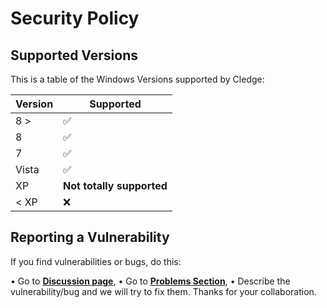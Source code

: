 # Security Policy

## Supported Versions

This is a table of the Windows Versions supported by Cledge:

| Version | Supported          |
| ------- | ------------------ |
|   8 >   | :white_check_mark: |
|    8    | :white_check_mark: |
|    7    | :white_check_mark: |
|  Vista  | :white_check_mark: |
|   XP    | **Not totally supported**                |
| < XP    | :x:                |

## Reporting a Vulnerability

If you find vulnerabilities or bugs, do this:

• Go to **<a href="https://github.com/franzageek/Cledge-Shell/discussions">Discussion page</a>**,
• Go to **<a href="https://github.com/franzageek/Cledge-Shell/discussions/categories/problems">Problems Section</a>**,
• Describe the vulnerability/bug and we will try to fix them.
Thanks for your collaboration.
